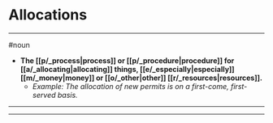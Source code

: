 # Allocations
---
#noun
- **The [[p/_process|process]] or [[p/_procedure|procedure]] for [[a/_allocating|allocating]] things, [[e/_especially|especially]] [[m/_money|money]] or [[o/_other|other]] [[r/_resources|resources]].**
	- _Example: The allocation of new permits is on a first-come, first-served basis._
---
---
